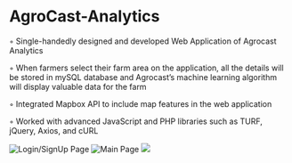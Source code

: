 # AgroCast-Analytics

◦ Single-handedly designed and developed Web Application of Agrocast Analytics

◦ When farmers select their farm area on the application, all the details will be stored in mySQL database
and Agrocast’s machine learning algorithm will display valuable data for the farm

◦ Integrated Mapbox API to include map features in the web application

◦ Worked with advanced JavaScript and PHP libraries such as TURF, jQuery, Axios, and cURL


![Login/SignUp Page](https://user-images.githubusercontent.com/99022546/188413356-21d41d37-1168-4d14-ad94-99654800896a.png)
![Main Page](https://user-images.githubusercontent.com/99022546/188413422-9122678d-e1fd-412d-8495-de30240013ab.png)
![](https://user-images.githubusercontent.com/99022546/188413510-19b69cbe-5599-4346-9828-14db92740e55.png)

